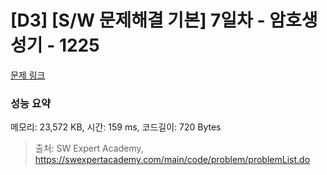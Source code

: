 # [D3] [S/W 문제해결 기본] 7일차 - 암호생성기 - 1225 

[문제 링크](https://swexpertacademy.com/main/code/problem/problemDetail.do?contestProbId=AV14uWl6AF0CFAYD) 

### 성능 요약

메모리: 23,572 KB, 시간: 159 ms, 코드길이: 720 Bytes



> 출처: SW Expert Academy, https://swexpertacademy.com/main/code/problem/problemList.do